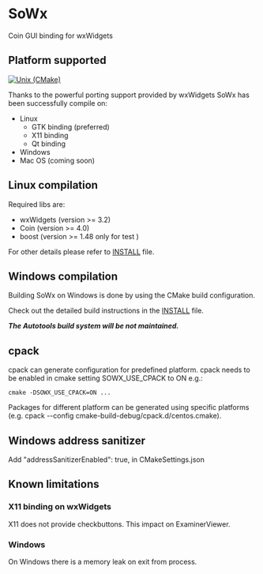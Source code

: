 # SoWx
Coin GUI binding for wxWidgets

## Platform supported

[![Unix (CMake)](https://github.com/coin3d/sowx/actions/workflows/cmake.yml/badge.svg)](https://github.com/coin3d/sowx/actions/workflows/cmake.yml)


Thanks to the powerful porting support provided by wxWidgets SoWx has been successfully compile on:

 - Linux
   - GTK binding (preferred)
   - X11 binding
   - Qt binding
 - Windows
 - Mac OS (coming soon)

## Linux compilation

Required libs are:

 - wxWidgets (version >= 3.2)
 - Coin (version >= 4.0)
 - boost (version >= 1.48 only for test )

For other details please refer to [INSTALL](./INSTALL) file.

## Windows compilation

Building SoWx on Windows is done by using the CMake build configuration.

Check out the detailed build instructions in the [INSTALL](./INSTALL) file.

***The Autotools build system will be not maintained.***


## cpack 

cpack can generate configuration for predefined platform.
cpack needs to be enabled in cmake setting SOWX_USE_CPACK to ON
e.g.:

    cmake -DSOWX_USE_CPACK=ON ...

Packages for different platform can be generated using specific platforms 
(e.g. cpack --config cmake-build-debug/cpack.d/centos.cmake).


## Windows address sanitizer
Add 
	"addressSanitizerEnabled": true,
in CMakeSettings.json

## Known limitations

### X11 binding on wxWidgets
    
X11 does not provide checkbuttons. This impact on ExaminerViewer.

### Windows 

On Windows there is a memory leak on exit from process. 

